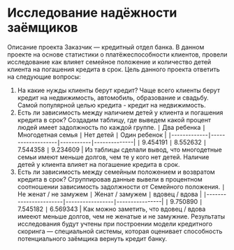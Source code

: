 # Исследование надёжности заёмщиков
Описание проекта Заказчик — кредитный отдел банка. 
В данном проекте на основе статистики о платёжеспособности клиентов, провели исследование как влияет семейное положение и количество детей клиента на погашения кредита в срок.
Цель данного проекта ответить на следующие вопросы:
1) На какие нужды клиенты берут кредит?
Чаще всего клиенты берут кредит на недвижимость, автомобиль, образование и свадьбу. Самой популярной целью кредита - кредит на недвижимость.
2) Есть ли зависимость между наличием детей у клиента и погашения кредита в срок? 
Создадим таблицу, где выведем какой процент людей имеет задолжность по каждой группе.
∣ Два ребенка ∣ Многодетная семья ∣ Нет детей ∣ Один ребенок |
∣-------------∣-------------------∣-----------∣--------------|
∣  9.454191   ∣    8.552632       ∣ 7.544358  ∣   9.234609   |
Из таблицы сделали вывод, что многодетные семьи имеют меньше долгов, чем те у кого нет детей. Наличие детей у клиента влияет на погашение кредита в срок.
3) Есть ли зависимость между семейным положением и возвратом кредита в срок?
Сгруппировав данные вывели в процентном соотношении зависимость задолжности от Семейного положения.
∣ Не женат / не замужем ∣ Женат / замужем ∣ вдовец / вдова |
∣-----------------------∣-----------------∣----------------|
∣  9.750890             ∣    7.545182     ∣    6.569343    |
Как можно заметить, что вдовец / вдова имееют меньше долгов, чем не женатые и не замужние. 
Результаты исследования будут учтены при построении модели кредитного скоринга — специальной системы, которая оценивает способность потенциального заёмщика вернуть кредит банку.
